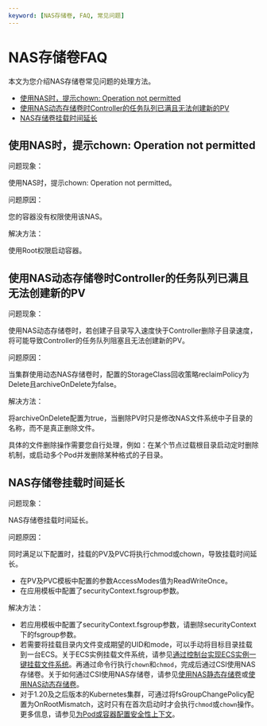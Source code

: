 ```yaml
---
keyword: [NAS存储卷, FAQ, 常见问题]
---
```


# NAS存储卷FAQ

本文为您介绍NAS存储卷常见问题的处理方法。

-   [使用NAS时，提示chown: Operation not permitted](#section_srw_s3w_230)
-   [使用NAS动态存储卷时Controller的任务队列已满且无法创建新的PV](#section_gy3_aek_sdu)
-   [NAS存储卷挂载时间延长](/intl.zh-CN/Kubernetes集群用户指南/存储-Flexvolume/NAS存储卷/NAS存储卷FAQ.md)

## 使用NAS时，提示chown: Operation not permitted

问题现象：

使用NAS时，提示chown: Operation not permitted。

问题原因：

您的容器没有权限使用该NAS。

解决方法：

使用Root权限启动容器。

## 使用NAS动态存储卷时Controller的任务队列已满且无法创建新的PV

问题现象：

使用NAS动态存储卷时，若创建子目录写入速度快于Controller删除子目录速度，将可能导致Controller的任务队列阻塞且无法创建新的PV。

问题原因：

当集群使用动态NAS存储卷时，配置的StorageClass回收策略reclaimPolicy为Delete且archiveOnDelete为false。

解决方法：

将archiveOnDelete配置为true，当删除PV时只是修改NAS文件系统中子目录的名称，而不是真正删除文件。

具体的文件删除操作需要您自行处理，例如：在某个节点过载根目录启动定时删除机制，或启动多个Pod并发删除某种格式的子目录。

## NAS存储卷挂载时间延长

问题现象：

NAS存储卷挂载时间延长。

问题原因：

同时满足以下配置时，挂载的PV及PVC将执行chmod或chown，导致挂载时间延长。

-   在PV及PVC模板中配置的参数AccessModes值为ReadWriteOnce。
-   在应用模板中配置了securityContext.fsgroup参数。

解决方法：

-   若应用模板中配置了securityContext.fsgroup参数，请删除securityContext下的fsgroup参数。
-   若需要将挂载目录内文件变成期望的UID和mode，可以手动将目标目录挂载到一台ECS。关于ECS实例挂载文件系统，请参见[通过控制台实现ECS实例一键挂载文件系统]()。再通过命令行执行`chown`和`chmod`，完成后通过CSI使用NAS存储卷。关于如何通过CSI使用NAS存储卷，请参见[使用NAS静态存储卷](/intl.zh-CN/Kubernetes集群用户指南/存储-CSI/NAS存储卷/使用NAS静态存储卷.md)或[使用NAS动态存储卷](/intl.zh-CN/Kubernetes集群用户指南/存储-CSI/NAS存储卷/使用NAS动态存储卷.md)。
-   对于1.20及之后版本的Kubernetes集群，可通过将fsGroupChangePolicy配置为OnRootMismatch，这时只有在首次启动时才会执行`chmod`或`chown`操作。更多信息，请参见[为Pod或容器配置安全性上下文](https://kubernetes.io/zh/docs/tasks/configure-pod-container/security-context/#%E4%B8%BA-pod-%E9%85%8D%E7%BD%AE%E5%8D%B7%E8%AE%BF%E9%97%AE%E6%9D%83%E9%99%90%E5%92%8C%E5%B1%9E%E4%B8%BB%E5%8F%98%E6%9B%B4%E7%AD%96%E7%95%A5)。

